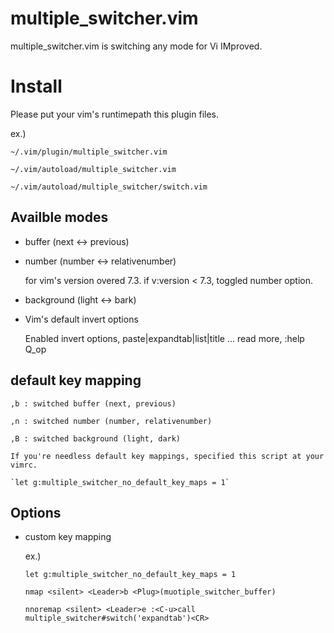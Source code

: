 # multiple_switcher.vim

multiple_switcher.vim is switching any mode for Vi IMproved.

# Install

Please put your vim's runtimepath this plugin files.

ex.)

    ~/.vim/plugin/multiple_switcher.vim

    ~/.vim/autoload/multiple_switcher.vim

    ~/.vim/autoload/multiple_switcher/switch.vim

## Availble modes

* buffer (next <-> previous)

* number (number <-> relativenumber)

    for vim's version overed 7.3.
    if v:version < 7.3, toggled number option.

* background (light <-> bark)

* Vim's default invert options

  Enabled invert options, paste|expandtab|list|title ...
  read more, :help Q_op

## default key mapping

    ,b : switched buffer (next, previous)

    ,n : switched number (number, relativenumber)

    ,B : switched background (light, dark)

    If you're needless default key mappings, specified this script at your vimrc.

    `let g:multiple_switcher_no_default_key_maps = 1`

## Options

* custom key mapping

    ex.)

    `let g:multiple_switcher_no_default_key_maps = 1`

    `nmap <silent> <Leader>b <Plug>(muotiple_switcher_buffer)`

    `nnoremap <silent> <Leader>e :<C-u>call multiple_switcher#switch('expandtab')<CR>`

